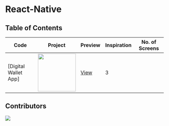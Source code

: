 #  React-Native



## Table of Contents

| Code | Project | Preview | Inspiration | No. of Screens |
| ------ | ------ | ------ | ------ | ------ |
| [Digital Wallet App] | <img src="https://cdn.dribbble.com/users/4208985/screenshots/9730914/media/5eb70ec992c7d1e440e34c76266ea767.png?compress=1&resize=1200x900" width="120" /> | [View](https://dribbble.com/shots/9730914-Wallie-Digital-Wallet) | 3 |

## Contributors

<a href="https://github.com/Avimistry4800/my-wallet/graphs/contributors">
  <img src="https://contributors-img.web.app/image?repo=Avimistry4800/my-wallet" />
</a>

